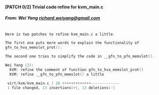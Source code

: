 

#### [PATCH 0/2] Trivial code refine for kvm_main.c
##### From: Wei Yang <richard.weiyang@gmail.com>

```c

Here is two patches to refine kvm_main.c a little.

The first one puts more words to explain the functionality of
gfn_to_hva_memslot_prot().

The second one tries to simplify the code in __gfn_to_pfn_memslot().

Wei Yang (2):
  KVM: refine the comment of function gfn_to_hva_memslot_prot()
  KVM: refine __gfn_to_pfn_memslot() a little

 virt/kvm/kvm_main.c | 26 +++++++++++++-------------
 1 file changed, 13 insertions(+), 13 deletions(-)
```
